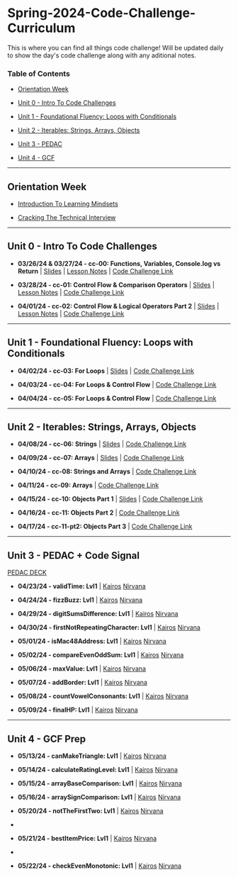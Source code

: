 # Spring-2024-Code-Challenge-Curriculum
This is where you can find all things code challenge! Will be updated daily to show the day's code challenge along with any aditional notes.

### Table of Contents

- [Orientation Week](#orientation-week)

- [Unit 0 - Intro To Code Challenges](#unit-0---intro-to-code-challenges)

- [Unit 1 - Foundational Fluency: Loops with Conditionals](#unit-1---foundational-fluency-loops-with-conditionals)

- [Unit 2 - Iterables: Strings, Arrays, Objects](#unit-2---iterables-strings-arrays-objects)

- [Unit 3 - PEDAC](#unit-3---pedac)

- [Unit 4 - GCF](#unit-4---gcf)

 ---

 ## Orientation Week
- [Introduction To Learning Mindsets](https://docs.google.com/presentation/d/1jTQIlfKSDHDS9VUeqH8YwKO40ObkoSDVm95yQ5Jd_1w/edit?usp=sharing)

- [Cracking The Technical Interview](https://docs.google.com/presentation/d/13xx2GRExiXtzVUM6iQUeVcJs_ru_egnAP1S1Pqv5w9c/edit?usp=sharing)

---

## Unit 0 - Intro To Code Challenges 
- **03/26/24 & 03/27/24  - cc-00: Functions, Variables, Console.log vs Return** | [Slides](https://docs.google.com/presentation/d/1zciQnt7-QXmWYaWna1Z3xmzmEYDLQXGF80SZYpQGFsw/edit?usp=sharing) | [Lesson Notes](./cc-unit-0/cc-00-functions.md) | [Code Challenge Link](https://classroom.github.com/a/bmqpVa7I)

- **03/28/24  - cc-01: Control Flow & Comparison Operators** | [Slides](https://docs.google.com/presentation/d/11Mk9qhVFFI_THVPHo4IkSa0BD8340Hf3KN9e_MPhq70/edit?usp=sharing) | [Lesson Notes](./cc-unit-0/10-04-cc-01-operators.md) | [Code Challenge Link](https://classroom.github.com/a/DAxtlwvx)

- **04/01/24  - cc-02: Control Flow & Logical Operators Part 2** | [Slides](https://docs.google.com/presentation/d/1EYxB8WNEMvSzd8wn-dm82q4XEx0L2M9f7_WI_-ldZK4/edit?usp=sharing) | [Lesson Notes](./cc-unit-0/10-04-cc-01-operators.md) | [Code Challenge Link](https://classroom.github.com/a/nulDiObT)

---

## Unit 1 - Foundational Fluency: Loops with Conditionals 
- **04/02/24 - cc-03: For Loops** | [Slides](https://docs.google.com/presentation/d/1pD7k-ulyWm3hP1GtApBh9R6ng7IkwlCdAvQpatTNhH8/edit?usp=sharing) | [Code Challenge Link](https://classroom.github.com/a/jGPlvFiy)

- **04/03/24 - cc-04: For Loops & Control Flow** | [Code Challenge Link](https://classroom.github.com/a/O9bsiZV6)

- **04/04/24 - cc-05: For Loops & Control Flow** | [Code Challenge Link](https://classroom.github.com/a/fohW6hZr)

---

## Unit 2 -  Iterables: Strings, Arrays, Objects
- **04/08/24 - cc-06: Strings** | [Slides](https://docs.google.com/presentation/d/1bVPo9Vz5UTMmdsv54-yNni7QLuDkwjKBKYG2Jo5_c3A/edit?usp=sharing) | [Code Challenge Link](https://classroom.github.com/a/pDKQtVNg)

- **04/09/24 - cc-07: Arrays** | [Slides](https://docs.google.com/presentation/d/1d3QDkTUDEOTSUDkcj9_gPfsHmwywAKlkW2EUtHKLwYU/edit?usp=sharing) | [Code Challenge Link](https://classroom.github.com/a/XghK1XU-)

- **04/10/24 - cc-08: Strings and Arrays** | [Code Challenge Link](https://classroom.github.com/a/roypsjfT)

- **04/11/24 - cc-09: Arrays** | [Code Challenge Link](https://classroom.github.com/a/l9XuDgM6)

- **04/15/24 - cc-10: Objects Part 1** | [Slides](https://docs.google.com/presentation/d/1qnnqIeF67p7jMJm_KZNLnJFBp3X64RMpSTfw2F-uU_E/edit?usp=sharing) | [Code Challenge Link](https://classroom.github.com/a/TZC_k7tZ)

- **04/16/24 - cc-11: Objects Part 2** | [Code Challenge Link](https://classroom.github.com/a/OrIyMv1H)
  
- **04/17/24 - cc-11-pt2: Objects Part 3** | [Code Challenge Link](https://classroom.github.com/a/2hKimMDl)

---

## Unit 3 - PEDAC + Code Signal
[PEDAC DECK](https://docs.google.com/presentation/d/1A2W91EE5OVKmrQUBtXhYI-ltwBp-43KsyNxkDC7oBrk/edit)

- **04/23/24 - validTime: Lvl1** | [Kairos](https://app.codesignal.com/public-test/2RqXw3iAAsx4QvSvJ/ag6Gfh6vc7gsGz) [Nirvana](https://app.codesignal.com/public-test/2RqXw3iAAsx4QvSvJ/xjwoworaBG6jLE)

- **04/24/24 - fizzBuzz: Lvl1** | [Kairos](https://app.codesignal.com/public-test/KS6axD7Ei6BYvegJe/6FisEuCm65Fs5d) [Nirvana](https://app.codesignal.com/public-test/2RqXw3iAAsx4QvSvJ/xjwoworaBG6jLE)

- **04/29/24 - digitSumsDifference: Lvl1** | [Kairos](https://app.codesignal.com/public-test/te4eMeg5PXvWBZFJb/A4yKNQcJif2jMy) [Nirvana](https://app.codesignal.com/public-test/te4eMeg5PXvWBZFJb/DcmDLB5ov9fDYg)

- **04/30/24 - firstNotRepeatingCharacter: Lvl1** | [Kairos](https://app.codesignal.com/public-test/YXkz6PSFtum3eKi2a/EuQToFwRudN3Nf) [Nirvana](https://app.codesignal.com/public-test/YXkz6PSFtum3eKi2a/CPMgdSjrKYbTne)

- **05/01/24 - isMac48Address: Lvl1** | [Kairos](https://app.codesignal.com/public-test/MTmaxyEJqSNQ2haC5/pmCD4ts74QcRh8) [Nirvana](https://app.codesignal.com/public-test/MTmaxyEJqSNQ2haC5/muH6w7eFapdaag)

- **05/02/24 - compareEvenOddSum: Lvl1** | [Kairos](https://app.codesignal.com/public-test/qcXw62QsS8kswYZvf/uwCCujEYwvAeF7) [Nirvana](https://app.codesignal.com/public-test/qcXw62QsS8kswYZvf/5X7AGSB8pPqxKv)

- **05/06/24 - maxValue: Lvl1** | [Kairos](https://app.codesignal.com/public-test/NZEsFoKtj64curGWi/g2G89edrWu4Kqs) [Nirvana](https://app.codesignal.com/public-test/NZEsFoKtj64curGWi/v5DoWc5iggdJ3w)

- **05/07/24 - addBorder: Lvl1** | [Kairos](https://app.codesignal.com/public-test/sAeNanDsXEaf7JZJN/2xgoz8fXjyj9rz) [Nirvana](https://app.codesignal.com/public-test/sAeNanDsXEaf7JZJN/htHqtoKma88ktS)

- **05/08/24 - countVowelConsonants: Lvl1** | [Kairos](https://app.codesignal.com/public-test/v9AAfiS6f4gtwFxeR/9jnsZxrw2oBZwt) [Nirvana](https://app.codesignal.com/public-test/v9AAfiS6f4gtwFxeR/gcbkx2ngXSp94g)

- **05/09/24 - finalHP: Lvl1** | [Kairos](https://app.codesignal.com/public-test/XM4nRt8XZ25TCbD9j/4hccX7sPQpzx7o) [Nirvana](https://app.codesignal.com/public-test/XM4nRt8XZ25TCbD9j/CNrQHaCW5XHZES)

---

## Unit 4 - GCF Prep
- **05/13/24 - canMakeTriangle: Lvl1** | [Kairos](https://app.codesignal.com/public-test/i4Zo2SDdgukBvYyM6/X7yD6gmN3oB68r) [Nirvana](https://app.codesignal.com/public-test/i4Zo2SDdgukBvYyM6/gKHfhpxYT6NGuF)
  
- **05/14/24 - calculateRatingLevel: Lvl1** | [Kairos](https://app.codesignal.com/public-test/sj5u439YEpvnEKpWN/aCf3shycrhgFiX) [Nirvana](https://app.codesignal.com/public-test/sj5u439YEpvnEKpWN/EnvQuDyfvFouA2)

- **05/15/24 - arrayBaseComparison: Lvl1** | [Kairos](https://app.codesignal.com/public-test/QNZZwNhwG3QAeWEYj/uC7FLu3SyKjAAT) [Nirvana](https://app.codesignal.com/public-test/QNZZwNhwG3QAeWEYj/K8gWckHb6vtAfC)

- **05/16/24 - arraySignComparison: Lvl1** | [Kairos](https://app.codesignal.com/public-test/ZMaW32Cgkh6F3HHGh/dRpnav5o8qrmmZ) [Nirvana](https://app.codesignal.com/public-test/ZMaW32Cgkh6F3HHGh/wvm5KdRG97uPJZ)

- **05/20/24 - notTheFirstTwo: Lvl1** | [Kairos](https://app.codesignal.com/public-test/kaJixwudmtxW8yNTJ/sfArmg9kP6APTW) [Nirvana](https://app.codesignal.com/public-test/kaJixwudmtxW8yNTJ/bELRqeZEfaoY3Z)
- 
- **05/21/24 - bestItemPrice: Lvl1** | [Kairos](https://app.codesignal.com/public-test/bSyfseoANhQcXNfMx/nim3RcbjmAiano) [Nirvana](https://app.codesignal.com/public-test/bSyfseoANhQcXNfMx/HDGyp7ZcERFf7L)
- 
- **05/22/24 - checkEvenMonotonic: Lvl1** | [Kairos](https://app.codesignal.com/public-test/v8QPyrGbADYpY6r5n/sZ3cXqKyFyjxvX) [Nirvana](https://app.codesignal.com/public-test/v8QPyrGbADYpY6r5n/ZrBqcnrD6YL98R)
